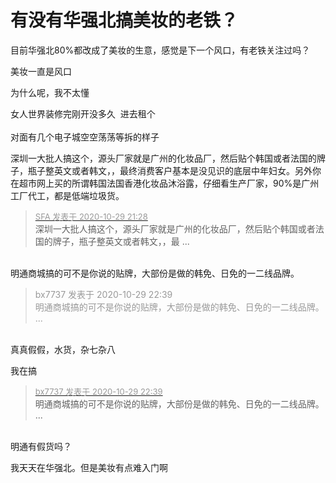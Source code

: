 # 有没有华强北搞美妆的老铁？


目前华强北80%都改成了美妆的生意，感觉是下一个风口，有老铁关注过吗？<img id="aimg_l2zxk" onclick="zoom(this, this.src, 0, 0, 0)" class="zoom" src="https://cdn.jsdelivr.net/gh/hishis/forum-master/public/images/patch.gif" onmouseover="img_onmouseoverfunc(this)" onload="thumbImg(this)" border="0" alt="" />

美妆一直是风口 

为什么呢，我不太懂

女人世界装修完刚开没多久&nbsp;&nbsp;进去租个 <br />
<br />
对面有几个电子城空空荡荡等拆的样子

深圳一大批人搞这个，源头厂家就是广州的化妆品厂，然后贴个韩国或者法国的牌子，瓶子整英文或者韩文，，最终消费客户基本是没见识的底层中年妇女。另外你在超市网上买的所谓韩国法国香港化妆品沐浴露，仔细看生产厂家，90%是广州工厂代工，都是低端垃圾货。<img id="aimg_C6HHh" onclick="zoom(this, this.src, 0, 0, 0)" class="zoom" src="https://cdn.jsdelivr.net/gh/hishis/forum-master/public/images/patch.gif" onmouseover="img_onmouseoverfunc(this)" onload="thumbImg(this)" border="0" alt="" />

<div class="quote"><blockquote><font size="2"><a href="https://www.hostloc.com/forum.php?mod=redirect&amp;goto=findpost&amp;pid=9371464&amp;ptid=759989" target="_blank"><font color="#999999">SFA 发表于 2020-10-29 21:28</font></a></font><br />
深圳一大批人搞这个，源头厂家就是广州的化妆品厂，然后贴个韩国或者法国的牌子，瓶子整英文或者韩文，，最 ...</blockquote></div><br />
明通商城搞的可不是你说的贴牌，大部份是做的韩免、日免的一二线品牌。<img id="aimg_pY2rq" onclick="zoom(this, this.src, 0, 0, 0)" class="zoom" src="https://cdn.jsdelivr.net/gh/hishis/forum-master/public/images/patch.gif" onmouseover="img_onmouseoverfunc(this)" onload="thumbImg(this)" border="0" alt="" />

<div class="quote"><blockquote><font color="#999999">bx7737 发表于 2020-10-29 22:39</font><br />
<font color="#999999">明通商城搞的可不是你说的贴牌，大部份是做的韩免、日免的一二线品牌。 ...</font></blockquote></div><br />
真真假假，水货，杂七杂八

我在搞 

<div class="quote"><blockquote><font size="2"><a href="https://www.hostloc.com/forum.php?mod=redirect&amp;goto=findpost&amp;pid=9372277&amp;ptid=759989" target="_blank"><font color="#999999">bx7737 发表于 2020-10-29 22:39</font></a></font><br />
明通商城搞的可不是你说的贴牌，大部份是做的韩免、日免的一二线品牌。 ...</blockquote></div><br />
明通有假货吗？

我天天在华强北。但是美妆有点难入门啊
